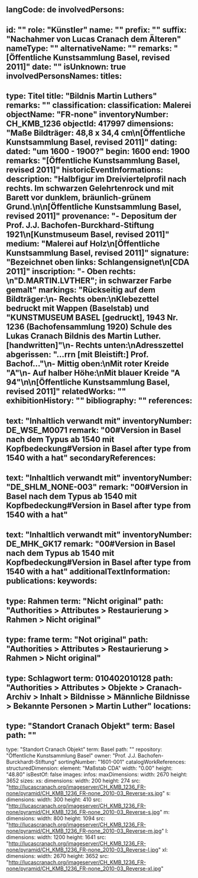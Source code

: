 langCode: de
involvedPersons: 
 - 
   id: ""
  role: "Künstler"
  name: ""
  prefix: ""
  suffix: "Nachahmer von Lucas Cranach dem Älteren"
  nameType: ""
  alternativeName: ""
  remarks: "[Öffentliche Kunstsammlung Basel, revised 2011]"
  date: ""
  isUnknown: true
involvedPersonsNames: 
titles: 
 - 
   type: Titel
  title: "Bildnis Martin Luthers"
  remarks: ""
classification: 
 classification: Malerei
objectName: "FR-none"
inventoryNumber: CH_KMB_1236
objectId: 417997
dimensions: "Maße Bildträger: 48,8 x 34,4 cm\n[Öffentliche Kunstsammlung Basel, revised 2011]"
dating: 
 dated: "um 1600 - 1900?"
 begin: 1600
 end: 1900
 remarks: "[Öffentliche Kunstsammlung Basel, revised 2011]"
 historicEventInformations: 
description: "Halbfigur im Dreiviertelprofil nach rechts. Im schwarzen Gelehrtenrock und mit Barett vor dunklem, bräunlich-grünem Grund.\n\n[Öffentliche Kunstsammlung Basel, revised 2011]"
provenance: "- Depositum der Prof. J.J. Bachofen-Burckhard-Stiftung 1921\n[Kunstmuseum Basel, revised 2011]"
medium: "Malerei auf Holz\n[Öffentliche Kunstsammlung Basel, revised 2011]"
signature: "Bezeichnet oben links: Schlangensignet\n[CDA 2011]"
inscription: "- Oben rechts: \n\"D.MARTIN.LVTHER\"; in schwarzer Farbe gemalt"
markings: "Rückseitig auf dem Bildträger:\n- Rechts oben:\nKlebezettel bedruckt mit Wappen (Baselstab) und \"KUNSTMUSEUM BASEL [gedruckt], 1943 Nr. 1236 (Bachofensammlung 1920) Schule des Lukas Cranach Bildnis des Martin Luther. [handwritten]\"\n- Rechts unten:\nAdresszettel abgerissen: \"...rrn [mit Bleistift:] Prof. Bachof...\"\n- Mittig oben:\nMit roter Kreide \"A\"\n- Auf halber Höhe:\nMit blauer Kreide \"A 94\"\n\n[Öffentliche Kunstsammlung Basel, revised 2011]"
relatedWorks: ""
exhibitionHistory: ""
bibliography: ""
references: 
 - 
   text: "Inhaltlich verwandt mit"
  inventoryNumber: DE_WSE_M0071
  remark: "00#Version in Basel nach dem Typus ab 1540 mit Kopfbedeckung#Version in Basel after type from 1540 with a hat"
secondaryReferences: 
 - 
   text: "Inhaltlich verwandt mit"
  inventoryNumber: "DE_SHLM_NONE-003"
  remark: "00#Version in Basel nach dem Typus ab 1540 mit Kopfbedeckung#Version in Basel after type from 1540 with a hat"
 - 
   text: "Inhaltlich verwandt mit"
  inventoryNumber: DE_MHK_GK17
  remark: "00#Version in Basel nach dem Typus ab 1540 mit Kopfbedeckung#Version in Basel after type from 1540 with a hat"
additionalTextInformation: 
publications: 
keywords: 
 - 
   type: Rahmen
  term: "Nicht original"
  path: "Authorities > Attributes > Restaurierung > Rahmen > Nicht original"
 - 
   type: frame
  term: "Not original"
  path: "Authorities > Attributes > Restaurierung > Rahmen > Nicht original"
 - 
   type: Schlagwort
  term: 010402010128
  path: "Authorities > Attributes > Objekte > Cranach-Archiv > Inhalt > Bildnisse > Männliche Bildnisse > Bekannte Personen > Martin Luther"
locations: 
 - 
   type: "Standort Cranach Objekt"
  term: Basel
  path: ""
 - 
   type: "Standort Cranach Objekt"
  term: Basel
  path: ""
repository: "Öffentliche Kunstsammlung Basel"
owner: "Prof. J.J. Bachofen-Burckhardt-Stiftung"
sortingNumber: "1601-001"
catalogWorkReferences: 
structuredDimension: 
 element: "Maßstab CDA"
 width: "0.00"
 height: "48.80"
isBestOf: false
images: 
 infos: 
  maxDimensions: 
   width: 2670
   height: 3652
 sizes: 
  xs: 
   dimensions: 
    width: 200
    height: 274
   src: "http://lucascranach.org/imageserver/CH_KMB_1236_FR-none/pyramid/CH_KMB_1236_FR-none_2010-03_Reverse-xs.jpg"
  s: 
   dimensions: 
    width: 300
    height: 410
   src: "http://lucascranach.org/imageserver/CH_KMB_1236_FR-none/pyramid/CH_KMB_1236_FR-none_2010-03_Reverse-s.jpg"
  m: 
   dimensions: 
    width: 800
    height: 1094
   src: "http://lucascranach.org/imageserver/CH_KMB_1236_FR-none/pyramid/CH_KMB_1236_FR-none_2010-03_Reverse-m.jpg"
  l: 
   dimensions: 
    width: 1200
    height: 1641
   src: "http://lucascranach.org/imageserver/CH_KMB_1236_FR-none/pyramid/CH_KMB_1236_FR-none_2010-03_Reverse-l.jpg"
  xl: 
   dimensions: 
    width: 2670
    height: 3652
   src: "http://lucascranach.org/imageserver/CH_KMB_1236_FR-none/pyramid/CH_KMB_1236_FR-none_2010-03_Reverse-xl.jpg"